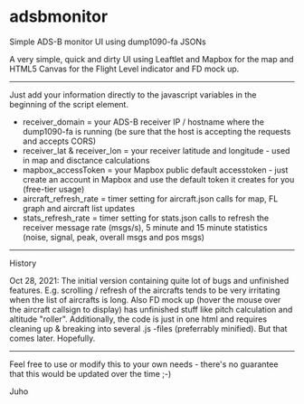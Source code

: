 # adsbmonitor
Simple ADS-B monitor UI using dump1090-fa JSONs

A very simple, quick and dirty UI using Leaftlet and Mapbox for the map and HTML5 Canvas for the Flight Level indicator and FD mock up.

---
Just add your information directly to the javascript variables in the beginning of the script element.
- receiver_domain = your ADS-B receiver IP / hostname where the dump1090-fa is running (be sure that the host is accepting the requests and accepts CORS)
- receiver_lat & receiver_lon = your receiver latitude and longitude - used in map and disctance calculations
- mapbox_accessToken = your Mapbox public default accesstoken - just create an account in Mapbox and use the default token it creates for you (free-tier usage)
- aircraft_refresh_rate = timer setting for aircraft.json calls for map, FL graph and aircraft list updates
- stats_refresh_rate = timer setting for stats.json calls to refresh the receiver message rate (msgs/s), 5 minute and 15 minute statistics (noise, signal, peak, overall msgs and pos msgs)


---
History

Oct 28, 2021: The initial version containing quite lot of bugs and unfinished features. E.g. scrolling / refresh of the aircrafts tends to be very irritating when the list of aircrafts is long. Also FD mock up (hover the mouse over the aircraft callsign to display) has unfinished stuff like pitch calculation and altitude "roller". Additionally, the code is just in one html and requires cleaning up & breaking into several .js -files (preferrably minified). But that comes later. Hopefully.

---
Feel free to use or modify this to your own needs - there's no guarantee that this would be updated over the time ;-)


Juho
